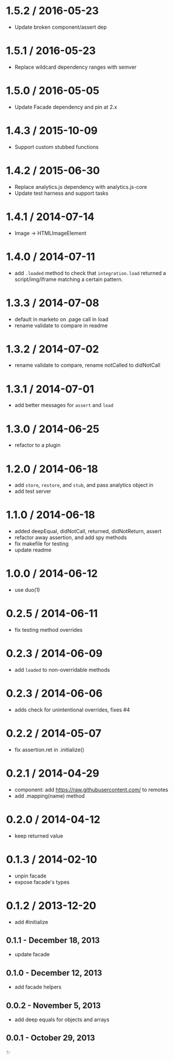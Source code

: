 1.5.2 / 2016-05-23
==================

 * Update broken component/assert dep

1.5.1 / 2016-05-23
==================

 * Replace wildcard dependency ranges with semver

1.5.0 / 2016-05-05
==================

 * Update Facade dependency and pin at 2.x

1.4.3 / 2015-10-09
==================

 * Support custom stubbed functions

1.4.2 / 2015-06-30
==================

 * Replace analytics.js dependency with analytics.js-core
 * Update test harness and support tasks

1.4.1 / 2014-07-14
==================

 * Image -> HTMLImageElement

1.4.0 / 2014-07-11
==================

 * add `.loaded` method to check that `integration.load` returned a script/img/iframe matching a certain pattern.

1.3.3 / 2014-07-08
==================

 * default in marketo on .page call in load
 * rename validate to compare in readme

1.3.2 / 2014-07-02
==================

 * rename validate to compare, rename notCalled to didNotCall

1.3.1 / 2014-07-01
==================
 
 * add better messages for `assert` and `load`

1.3.0 / 2014-06-25
==================

 * refactor to a plugin

1.2.0 / 2014-06-18
==================

 * add `store`, `restore`, and `stub`, and pass analytics object in
 * add test server

1.1.0 / 2014-06-18
==================

 * added deepEqual, didNotCall, returned, didNotReturn, assert
 * refactor away assertion, and add spy methods
 * fix makefile for testing
 * update readme

1.0.0 / 2014-06-12
==================

 * use duo(1)

0.2.5 / 2014-06-11
==================

 * fix testing method overrides

0.2.3 / 2014-06-09
==================

 * add `loaded` to non-overridable methods

0.2.3 / 2014-06-06
==================

 * adds check for unintentional overrides, fixes #4

0.2.2 / 2014-05-07
==================

 * fix assertion.ret in .initialize()

0.2.1 / 2014-04-29
==================

 * component: add https://raw.githubusercontent.com/ to remotes
 * add .mapping(name) method

0.2.0 / 2014-04-12
==================

 * keep returned value

0.1.3 / 2014-02-10
==================

 * unpin facade
 * expose facade's types

0.1.2 / 2013-12-20
==================

 * add #initialize

0.1.1 - December 18, 2013
-------------------------
 * update facade

0.1.0 - December 12, 2013
-------------------------
* add facade helpers

0.0.2 - November 5, 2013
------------------------
* add deep equals for objects and arrays

0.0.1 - October 29, 2013
------------------------
:sparkles:

